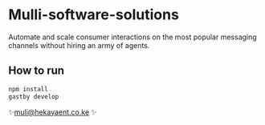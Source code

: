 # Mulli-software-solutions

Automate and scale consumer interactions on the most popular messaging channels without hiring an army of agents.

## How to run
```sh
npm install
gastby develop
```

✨muli@hekayaent.co.ke ✨
